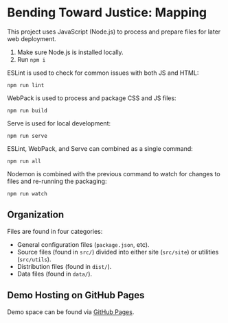 # Bending Toward Justice: Mapping

This project uses JavaScript (Node.js) to process and prepare files for later web deployment.

1) Make sure Node.js is installed locally.
2) Run `npm i`

ESLint is used to check for common issues with both JS and HTML:

`npm run lint`

WebPack is used to process and package CSS and JS files:

`npm run build`

Serve is used for local development:

`npm run serve`

ESLint, WebPack, and Serve can combined as a single command:

`npm run all`

Nodemon is combined with the previous command to watch for changes to files and re-running the packaging:

`npm run watch`

## Organization

Files are found in four categories:

* General configuration files (`package.json`, etc).
* Source files (found in `src/`) divided into either site (`src/site`) or utilities (`src/utils`).
* Distribution files (found in `dist/`).
* Data files (found in `data/`).

## Demo Hosting on GitHub Pages

Demo space can be found via [GitHub Pages](https://casusscribere.github.io/btj-mapping/dist/).
